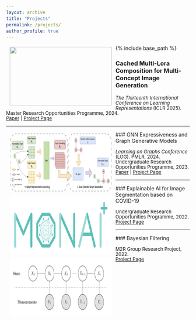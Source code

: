 ```yaml
---
layout: archive
title: "Projects"
permalink: /projects/
author_profile: true
---
```


{% include base_path %}
<img style="float: left; margin:5px 10px" src="../images/paper/smot.jng" width="280" height="160">
### Cached Multi-Lora Composition for Multi-Concept Image Generation
<p style="line-height:1.0">
<font size="2">
<i>The Thirteenth International Conference on Learning Representations</i> (ICLR 2025).<br />
Master Research Opportunities Programme, 2024.<br />
<a href="https://arxiv.org/abs/2502.04923">Paper</a> |
<a href="https://github.com/Yqcca/CMLoRA">Project Page</a> 
<br />
</font>
</p>

-----
<img style="float: left; margin:5px 10px" src="../images/paper/gnn.png" width="280" height="160">
### GNN Expressiveness and Graph Generative Models
<p style="line-height:1.0">
<font size="2">
<i>Learning on Graphs Conference</i> (LOG). PMLR, 2024.<br />
Undergraduate Research Opportunities Programme, 2023.<br />
<a href="https://arxiv.org/abs/2308.11978">Paper</a> |
<a href="https://github.com/Yqcca/graph-generative-models">Project Page</a> 
<br />
</font>
</p>

-----
<img style="float: left; margin:5px 10px" src="../images/paper/monai.png" width="280" height="160">
### Explainable AI for Image Segmentation based on COVID-19
<p style="line-height:1.0">
<font size="2">
Undergraduate Research Opportunities Programme, 2022.<br />
<a href="https://github.com/Yqcca/tutorials">Project Page</a> 
<br />
</font>
</p>

-----
<img style="float: left; margin:5px 10px" src="../images/paper/bayesian.png" width="280" height="160">
### Bayesian Filtering
<p style="line-height:1.0">
<font size="2">
M2R Group Research Project, 2022.<br />
<a href="https://github.com/Yqcca/Filters">Project Page</a> 
<br />
</font>
</p>
